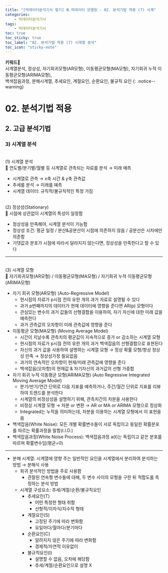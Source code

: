 ```yaml
---
title: "[빅데이터분석기사 필기] Ⅲ.빅데이터 모델링 - 02. 분석기법 적용 (7) 시계"
categories:
    - 빅데이터분석기사
tags:
    - 빅데이터분석기사
toc: true
toc_sticky: true
toc_label: "02. 분석기법 적용 (7) 시계열 분석"
toc_icon: "sticky-note"
---
```


**키워드🔑**<br>
시계열분석, 정상성, 자기회귀모형(AR모형), 이동평균모형(MA모형), 자기회귀 누적 이동평균모형(ARIMA모형), 
<br>백색잡음과정, 분해시계열, 추세요인, 계절요인, 순환요인, 불규칙 요인
{: .notice--warning}

# 02. 분석기법 적용

## 2. 고급 분석기법

### 3) 시계열 분석

<br>
(1) 시계열 분석<br>
📌 연도별/분기별/월별 등 시계열로 관측되는 자료를 분석 → 미래 예측

- 시계열로 관측 → x축 시간 & y축 관측값
- 추세를 분석 → 미래를 예측
- 시계열 데이터: 규칙적/불규칙적인 특정 가짐

<br>
(2) 정상성(Stationary)<br>
📌 시점에 상관없이 시계열의 특성이 일정함

- 정상성을 만족해야, 시계열 분석이 가능함
- 정상성 조건: 평균 일정 / 분산&공분산이 시점에 의존하지 않음 / 공분산은 시차에만 의존함
- 기댓값과 분포가 시점에 따라서 달라지지 않는다면, 정상성을 만족한다고 할 수 있다

---

<br>
(3) 시계열 모형<br>
📌 자기회귀모형(AR모형) / 이동평균모형(MA모형) / 자기회귀 누적 이동평균모형(ARIMA모형)

- 자기 회귀 모형(AR모형) (Auto-Regressive Model)
	- 현시점의 자료가 p시점 전의 유한 개의 과거 자료로 설명될 수 있다
	- 과거 p번째까지의 데이터가 현재 데이터에 영향을 준다면 AR(p) 모형이다
	- 관심있는 변수의 과거 값들의 선형결합을 이용하여, 자기 자신에 대한 미래 값을 예측한다
	- 과거 관측값의 오차항이 미래 관측값에 영향을 준다
- 이동평균 모형(MA모형) (Moving Average Model)
	- 시간이 지날수록 관측치의 평균값이 지속적으로 증가 or 감소하는 시계열 모형
	- 현시점의 자료가 p시점 전의 유한 개의 과거 백색잡음의 선형결합으로 표현된다
	- 자신의 과거 값을 사용하여 설명하는 시계열 모형 → 정상 확률 모형/항상 정상성 만족 → 정상성가정 필요없음
	- 과거의 연속적인 오차항이 현재/미래 관측값에 영향을 준다
	- 백색잡음(오차항)의 현재값 & 자기자신의 과거값의 선형 가중합
- 자기 회귀 누적 이동평균 모형(ARIMA모형) (Auto Regressive Integrated Moving Average Model)
	- 분기/반기/연간 단위로 다음 지표를 예측하거나, 주간/월간 단위로 지표를 리뷰하여 트렌드를 분석한다
	- 시계열의 비정상성을 설명하기 위해, 관측치간의 차분을 사용한다
	- 비정상 시계열 모형 → 차분 or 변환 → AR or MA or ARIMA 모형으로 정상화
	- Integrated는 누적을 의미하는데, 차분을 이용하는 시계열 모형에서 이 표현을 씀
- 백색잡음(White Noise): 모든 개별 확률변수들이 서로 독립이고 동일한 확률분포를 따르는 확률과정을 말함(I.I.D.)
- 백색잡음과정(White Noise Process): 백색잡음과정 a(t)는 독립이고 같은 분포를 따르며 확률변수임(평균=0)

---

- 분해 시계열: 시계열에 영향 주는 일반적인 요인을 시계열에서 분리하여 분석하는 방법 → 분해식 사용
	- 회귀 분석적인 방법을 주로 사용함
		- 관찰된 연속형 변수들에 대해, 두 변수 사이의 모형을 구한 뒤 적합도를 측정하는 분석 방법
	- 시계열 구성요소: 추세/계절/순환/불규칙요인
		- 추세요인(T)
			- 어떤 특정한 형태 취함
			- 선형적/이차식/지수적 형태
		- 계절요인(S)
			- 고정된 주기에 따라 변화함
			- 요일마다/월마다/분기마다
		- 순환요인(C)
			- 알려지지 않은 주기에 따라 변화함
			- 경제적/자연적 이유없이
		- 불규칙요인(I)
			- 설명할 수 없음, 오차에 해당함
			- 추세/계절/순환요인으로 설명 X
